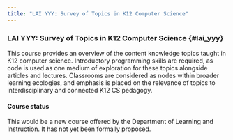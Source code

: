 ```yaml
---
title: "LAI YYY: Survey of Topics in K12 Computer Science"
---
```


### LAI YYY: Survey of Topics in K12 Computer Science {#lai_yyy}

This course provides an overview of the content knowledge topics taught in 
K12 computer science. Introductory programming skills are required, as code
is used as one medium of exploration for these topics alongside articles and 
lectures. 
Classrooms are considered as nodes within broader learning ecologies, and 
emphasis is placed on the relevance of topics to interdisciplinary and connected 
K12 CS pedagogy. 

#### Course status

This would be a new course offered by the Department of Learning and Instruction. It has not yet been 
formally proposed.

